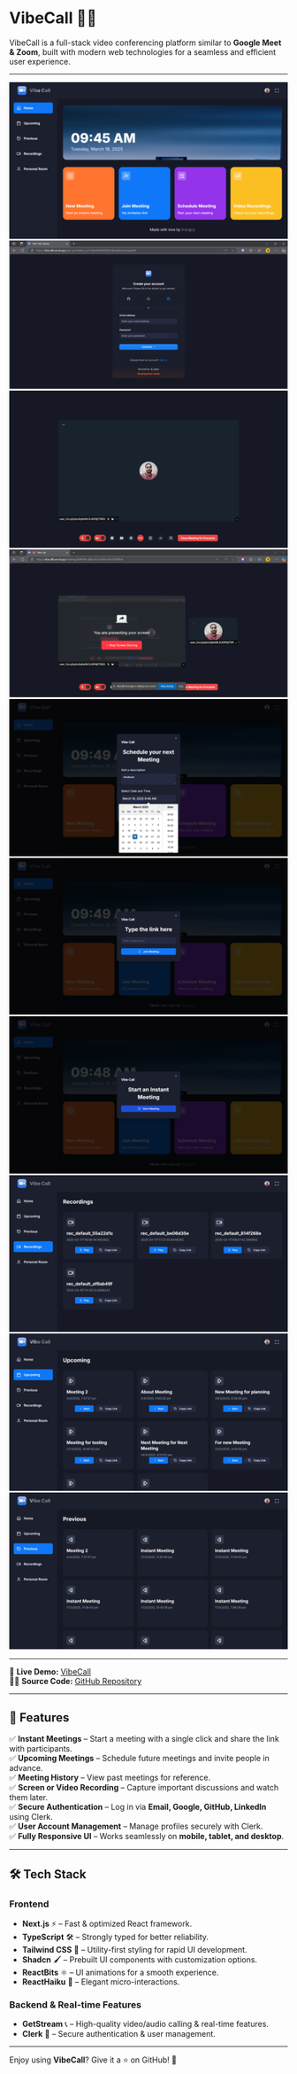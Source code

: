 # VibeCall 🎥🚀

VibeCall is a full-stack video conferencing platform similar to **Google Meet & Zoom**, built with modern web technologies for a seamless and efficient user experience. 

---

<img className="flex justify-center items-center" src='./Screenshots/landing page.png' />
<img className="flex justify-center items-center" src='./Screenshots/sign up_in page.png' />
<img className="flex justify-center items-center" src='./Screenshots/meeting view.png' />
<img className="flex justify-center items-center" src='./Screenshots/screen sharing.png' />
<img className="flex justify-center items-center" src='./Screenshots/schedule meeting.png' />
<img className="flex justify-center items-center" src='./Screenshots/join meeting.png' />
<img className="flex justify-center items-center" src='./Screenshots/instant meeting.png' />
<img className="flex justify-center items-center" src='./Screenshots/recordings.png' />
<img className="flex justify-center items-center" src='./Screenshots/future meetings.png' />
<img className="flex justify-center items-center" src='./Screenshots/past meetings.png' />

---

🔗 **Live Demo:** [VibeCall](https://vibecalll.vercel.app/)  
👨‍💻 **Source Code:** [GitHub Repository](https://github.com/Coding1610/Next.js/tree/main/vibecall)  

---

## 🌟 Features

✅ **Instant Meetings** – Start a meeting with a single click and share the link with participants.  
✅ **Upcoming Meetings** – Schedule future meetings and invite people in advance.  
✅ **Meeting History** – View past meetings for reference.  
✅ **Screen or Video Recording** – Capture important discussions and watch them later.  
✅ **Secure Authentication** – Log in via **Email, Google, GitHub, LinkedIn** using Clerk.  
✅ **User Account Management** – Manage profiles securely with Clerk.  
✅ **Fully Responsive UI** – Works seamlessly on **mobile, tablet, and desktop**.  

---

## 🛠️ Tech Stack

### **Frontend**
- **Next.js** ⚡ – Fast & optimized React framework.
- **TypeScript** 🛠️ – Strongly typed for better reliability.
- **Tailwind CSS** 🎨 – Utility-first styling for rapid UI development.
- **Shadcn** 🖌️ – Prebuilt UI components with customization options.
- **ReactBits** ⚛️ – UI animations for a smooth experience.
- **ReactHaiku** 💫 – Elegant micro-interactions.

### **Backend & Real-time Features**
- **GetStream** 📞 – High-quality video/audio calling & real-time features.
- **Clerk** 🔐 – Secure authentication & user management.

---

Enjoy using **VibeCall**? Give it a ⭐ on GitHub! 🚀